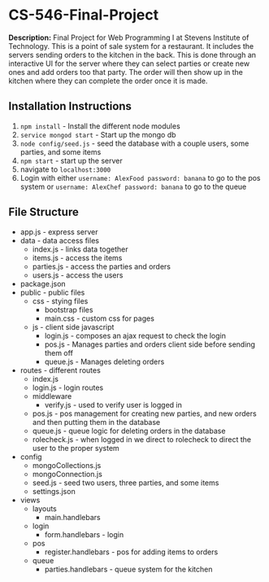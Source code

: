 # CS-546-Final-Project

**Description:** Final Project for Web Programming I at Stevens Institute of Technology. This is a point of sale system for a restaurant. It includes the servers sending orders to the kitchen in the back. This is done through an interactive UI for the server where they can select parties or create new ones and add orders too that party. The order will then show up in the kitchen where they can complete the order once it is made.

## Installation Instructions

1. `npm install` - Install the different node modules
2. `service mongod start` - Start up the mongo db
3. `node config/seed.js` - seed the database with a couple users, some parties, and some items
4. `npm start` - start up the server
5. navigate to `localhost:3000`
6. Login with either `username: AlexFood password: banana` to go to the pos system or `username: AlexChef password: banana` to go to the queue

## File Structure

- app.js - express server
- data - data access files
    - index.js - links data together
    - items.js - access the items
    - parties.js - access the parties and orders
    - users.js - access the users
- package.json
- public - public files
    - css - stying files
        - bootstrap files
        - main.css - custom css for pages
    - js - client side javascript
        - login.js - composes an ajax request to check the login
        - pos.js - Manages parties and orders client side before sending them off
        - queue.js - Manages deleting orders 
- routes - different routes
    - index.js
    - login.js - login routes
    - middleware
        - verify.js - used to verify user is logged in
    - pos.js - pos management for creating new parties, and new orders and then putting them in the database 
    - queue.js - queue logic for deleting orders in the database
    - rolecheck.js - when logged in we direct to rolecheck to direct the user to the proper system
- config
    - mongoCollections.js
    - mongoConnection.js
    - seed.js - seed two users, three parties, and some items
    - settings.json
- views 
    - layouts
        - main.handlebars
    - login
        - form.handlebars - login
    - pos
        - register.handlebars - pos for adding items to orders
    - queue
        - parties.handlebars - queue system for the kitchen
